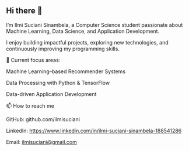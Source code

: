 ## Hi there 👋
I’m Ilmi Suciani Sinambela, a Computer Science student passionate about Machine Learning, Data Science, and Application Development.

I enjoy building impactful projects, exploring new technologies, and continuously improving my programming skills.

📌 Current focus areas:

Machine Learning–based Recommender Systems

Data Processing with Python & TensorFlow

Data-driven Application Development

📫 How to reach me

GitHub: github.com/ilmisuciani

LinkedIn: https://www.linkedin.com/in/ilmi-suciani-sinambela-188541286

Email: ilmisuciani@gmail.com 
